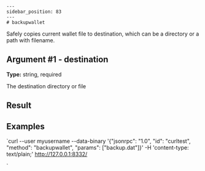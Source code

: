 
    ---
    sidebar_position: 83
    ---
    # backupwallet

Safely copies current wallet file to destination, which can be a directory or a path with filename.

## Argument #1 - destination

**Type:** string, required

The destination directory or file

## Result

## Examples

`curl --user myusername --data-binary '{"jsonrpc": "1.0", "id": "curltest", "method": "backupwallet", "params": ["backup.dat"]}' -H 'content-type: text/plain;' http://127.0.0.1:8332/

`